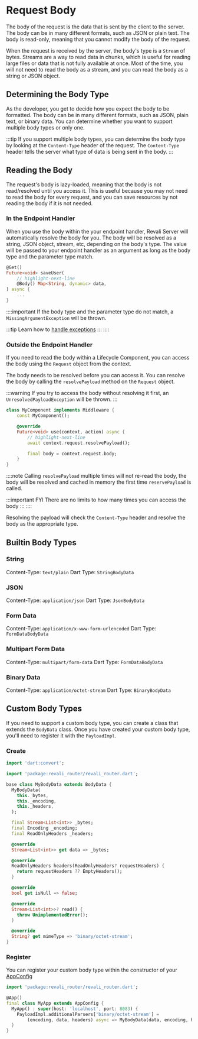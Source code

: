 # Request Body

The body of the request is the data that is sent by the client to the server. The body can be in many different formats, such as JSON or plain text. The body is read-only, meaning that you cannot modify the body of the request.

When the request is received by the server, the body's type is a `Stream` of bytes. Streams are a way to read data in chunks, which is useful for reading large files or data that is not fully available at once. Most of the time, you will not need to read the body as a stream, and you can read the body as a string or JSON object.

## Determining the Body Type

As the developer, you get to decide how you expect the body to be formatted. The body can be in many different formats, such as JSON, plain text, or binary data. You can determine whether you want to support multiple body types or only one.

:::tip
If you support multiple body types, you can determine the body type by looking at the `Content-Type` header of the request. The `Content-Type` header tells the server what type of data is being sent in the body.
:::

## Reading the Body

The request's body is lazy-loaded, meaning that the body is not read/resolved until you access it. This is useful because you may not need to read the body for every request, and you can save resources by not reading the body if it is not needed.

### In the Endpoint Handler

When you use the body within the your endpoint handler, Revali Server will automatically resolve the body for you. The body will be resolved as a string, JSON object, stream, etc, depending on the body's type. The value will be passed to your endpoint handler as an argument as long as the body type and the parameter type match.

```dart showLineNumbers
@Get()
Future<void> saveUser(
    // highlight-next-line
    @Body() Map<String, dynamic> data,
) async {
    ...
}
```

::::important
If the body type and the parameter type do not match, a `MissingArgumentException` will be thrown.

:::tip
Learn how to [handle exceptions](../lifecycle-components/exception-catchers)
:::
::::

### Outside the Endpoint Handler

If you need to read the body within a Lifecycle Component, you can access the body using the `Request` object from the context.

The body needs to be resolved before you can access it. You can resolve the body by calling the `resolvePayload` method on the `Request` object.

:::warning
If you try to access the body without resolving it first, an `UnresolvedPayloadException` will be thrown.
:::

```dart showLineNumbers
class MyComponent implements Middleware {
    const MyComponent();

    @override
    Future<void> use(context, action) async {
        // highlight-next-line
        await context.request.resolvePayload();

        final body = context.request.body;
    }
}
```

::::note
Calling `resolvePayload` multiple times will not re-read the body, the body will be resolved and cached in memory the first time `reservePayload` is called.

:::important FYI
There are no limits to how many times you can access the body
:::
::::

Resolving the payload will check the `Content-Type` header and resolve the body as the appropriate type.

## Builtin Body Types

### String

Content-Type: `text/plain`
Dart Type: `StringBodyData`

### JSON

Content-Type: `application/json`
Dart Type: `JsonBodyData`

### Form Data

Content-Type: `application/x-www-form-urlencoded`
Dart Type: `FormDataBodyData`

### Multipart Form Data

Content-Type: `multipart/form-data`
Dart Type: `FormDataBodyData`

### Binary Data

Content-Type: `application/octet-stream`
Dart Type: `BinaryBodyData`

## Custom Body Types

If you need to support a custom body type, you can create a class that extends the `BodyData` class. Once you have created your custom body type, you'll need to register it with the `PayloadImpl`.

### Create

```dart
import 'dart:convert';

import 'package:revali_router/revali_router.dart';

base class MyBodyData extends BodyData {
  MyBodyData(
    this._bytes,
    this._encoding,
    this._headers,
  );

  final Stream<List<int>> _bytes;
  final Encoding _encoding;
  final ReadOnlyHeaders _headers;

  @override
  Stream<List<int>> get data => _bytes;

  @override
  ReadOnlyHeaders headers(ReadOnlyHeaders? requestHeaders) {
    return requestHeaders ?? EmptyHeaders();
  }

  @override
  bool get isNull => false;

  @override
  Stream<List<int>>? read() {
    throw UnimplementedError();
  }

  @override
  String? get mimeType => 'binary/octet-stream';
}
```

### Register

You can register your custom body type within the constructor of your [AppConfig](/revali/app-configuration/create-an-app)

```dart
import 'package:revali_router/revali_router.dart';

@App()
final class MyApp extends AppConfig {
  MyApp() : super(host: 'localhost', port: 8083) {
    PayloadImpl.additionalParsers['binary/octet-stream'] =
        (encoding, data, headers) async => MyBodyData(data, encoding, headers);
  }
}
```

